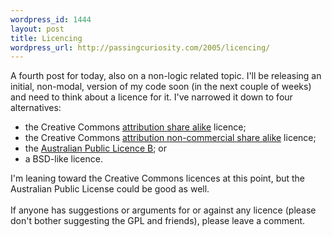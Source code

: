 ```yaml
--- 
wordpress_id: 1444
layout: post
title: Licencing
wordpress_url: http://passingcuriosity.com/2005/licencing/
---
```

A fourth post for today, also on a non-logic related topic. I'll be releasing an initial, non-modal, version of my code soon (in the next couple of weeks) and need to think about a licence for it. I've narrowed it down to four alternatives:<ul><li>the Creative Commons <a href="http://creativecommons.org/licenses/by-sa/2.1/au/">attribution share alike</a> licence;</li> <li>the Creative Commons <a href="http://creativecommons.org/licenses/by-nc-sa/2.1/au/">attribution non-commercial share alike</a> licence; </li><li>the <a href="http://nicta.com.au/director/commercialisation/open_source_licence.cfm">Australian Public Licence B</a>; or</li><li>a BSD-like licence.</li></ul>I'm leaning toward the Creative Commons licences at this point, but the Australian Public License could be good as well.<br /><br />If anyone has suggestions or arguments for or against any licence (please don't bother suggesting the GPL and friends), please leave a comment.

